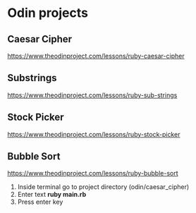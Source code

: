# Odin projects

## Caesar Cipher
https://www.theodinproject.com/lessons/ruby-caesar-cipher
## Substrings
https://www.theodinproject.com/lessons/ruby-sub-strings
## Stock Picker
https://www.theodinproject.com/lessons/ruby-stock-picker
## Bubble Sort
https://www.theodinproject.com/lessons/ruby-bubble-sort

1. Inside terminal go to project directory (odin/caesar_cipher)
2. Enter text **ruby main.rb**
3. Press enter key